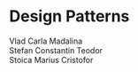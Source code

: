 # Design Patterns

Vlad Carla Madalina <br/>
Stefan Constantin Teodor <br/>
Stoica Marius Cristofor <br/>
